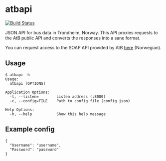 # atbapi

[![Build Status](https://travis-ci.org/martinp/atbapi.png)](https://travis-ci.org/martinp/atbapi)

JSON API for bus data in Trondheim, Norway. This API proxies requests to the AtB
public API and converts the responses into a sane format.

You can request access to the SOAP API provided by AtB
[here](https://www.atb.no/aapne-data/category419.html) (Norwegian).

## Usage

```
$ atbapi -h
Usage:
  atbapi [OPTIONS]

Application Options:
  -l, --listen=        Listen address (:8080)
  -c, --config=FILE    Path to config file (config.json)

Help Options:
  -h, --help           Show this help message
```

## Example config

```
{
  "Username": "username",
  "Password": "password"
}
```





